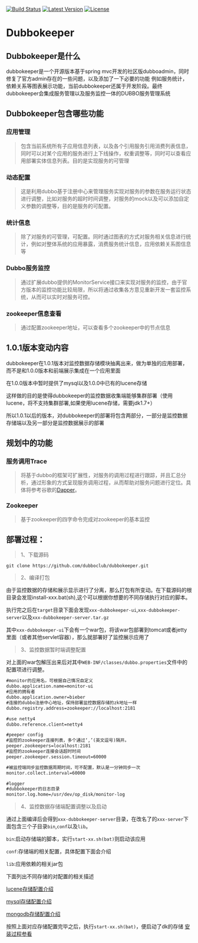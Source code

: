 [![Build Status](https://travis-ci.org/dubboclub/dubbokeeper.svg?branch=master)](https://travis-ci.org/dubboclub/dubbokeeper)
[![Latest Version](http://img.shields.io/badge/latest-1.0.1-brightgreen.svg)](https://github.com/dubboclub/dubbokeeper/releases/tag/dubbokeeper-1.0.1)
[![License](http://img.shields.io/badge/license-apache%202-brightgreen.svg)](https://github.com/dubboclub/dubbokeeper/blob/master/LICENSE)

# Dubbokeeper

## Dubbokeeper是什么
dubbokeeper是一个开源版本基于spring mvc开发的社区版dubboadmin，同时修复了官方admin存在的一些问题，以及添加了一下必要的功能
例如服务统计，依赖关系等图表展示功能，当前dubbokeeper还属于开发阶段。最终dubbokeeper会集成服务管理以及服务监控一体的DUBBO服务管理系统

## Dubbokeeper包含哪些功能
### 应用管理
> 包含当前系统所有子应用信息列表，以及各个引用服务引用消费列表信息，同时可以对某个应用的服务进行上下线操作，权重调整等，同时可以查看应用部署实体信息列表。目的是实现服务的可管理

### 动态配置
> 这是利用dubbo基于注册中心来管理服务实现对服务的参数在服务运行状态进行调整，比如对服务的超时时间调整，对服务的mock以及可以添加自定义参数的调整等，目的是服务的可配置。

### 统计信息
> 除了对服务的可管理，可配置。同时通过图表的方式对服务相关信息进行统计，例如对整体系统的应用暴露，消费服务统计信息，应用依赖关系图信息等

### Dubbo服务监控
> 通过扩展dubbo提供的MonitorService接口来实现对服务的监控，由于官方版本的监控功能比较局限，所以将通过收集各方意见重新开发一套监控系统，从而可以实时对服务可控。

### zookeeper信息查看
> 通过配置zookeeper地址，可以查看多个zookeeper中的节点信息

## 1.0.1版本变动内容

dubbokeeper在1.0.1版本对监控数据存储模块抽离出来，做为单独的应用部署，而不是和1.0.0版本和前端展示集成在一个应用里面

在1.0.0版本中暂时提供了mysql以及1.0.0中已有的lucene存储

这样做的目的是使得dubbokeeper的监控数据收集端能够集群部署（使用lucene，将不支持集群部署,如果使用lucene存储，需要jdk1.7+）

所以1.0.1以后的版本，对dubbokeeper的部署将包含两部分，一部分是监控数据存储端以及另一部分是监控数据展示的部署

## 规划中的功能

### 服务调用Trace
> 将基于dubbo的框架可扩展性，对服务的调用过程进行跟踪，并且汇总分析，通过形象的方式呈现服务调用过程，从而帮助对服务问题进行定位。具体将参考谷歌的[Dapper](https://github.com/sdcuike/DistributedTracingSystem/blob/master/dapper-2010-1.pdf
)。
### Zookeeper
> 基于zookeeper的四字命令完成对zookeeper的基本监控

## 部署过程：
> 1、下载源码

`git clone https://github.com/dubboclub/dubbokeeper.git `

> 2、编译打包

由于监控数据的存储和展示显示进行了分离，那么打包有所变动。在下载源码的根目录会发现install-xxx.bat(sh),这个可以根据你想要的不同存储执行对应的脚本。

执行完之后在`target`目录下面会发现`xxx-dubbokeeper-ui`,`xxx-dubbokeeper-server`以及`xxx-dubbokeeper-server.tar.gz`

其中`xxx-dubbokeeper-ui`下会有一个war包，将该war包部署到tomcat或者jetty里面（或者其他servlet容器），那么就部署好了监控展示应用了


> 3、监控数据暂时端调整配置

对上面的war包解压出来后对其中`WEB-INF/classes/dubbo.properties`文件中的配置项进行调整。

```xml
#monitor的应用名，可根据自己情况自定义
dubbo.application.name=monitor-ui
#应用的拥有者
dubbo.application.owner=bieber
#连接的dubbo注册中心地址，保持部署监控数据存储的zk地址一样
dubbo.registry.address=zookeeper://localhost:2181

#use netty4
dubbo.reference.client=netty4

#peeper config
#监控的zookeeper连接列表，多个通过‘,’(英文逗号)隔开。
peeper.zookeepers=localhost:2181
#监控的zookeeper连接会话超时时间
peeper.zookeeper.session.timeout=60000

#被监控端同步监控数据周期时间，可不配置，默认是一分钟同步一次
monitor.collect.interval=60000

#logger
#dubbokeeper的日志目录
monitor.log.home=/usr/dev/op_disk/monitor-log
```

> 4、监控数据存储端配置调整以及启动

通过上面编译后会得到`xxx-dubbokeeper-server`目录，在改名了的`xxx-server`下面包含三个子目录`bin`,`conf`以及`lib`。

`bin`:启动存储端的脚本，实行`start-xx.sh(bat)`则启动该应用<br>

`conf`:存储端的相关配置，具体配置下面会介绍<br>

`lib`:应用依赖的相关jar包<br>


下面列出不同存储的对配置的相关描述

[lucene存储配置介绍](doc/storage/lucene/doc.md)

[mysql存储配置介绍](doc/storage/mysql/doc.md)

[mongodb存储配置介绍](doc/storage/mongodb/doc.md)



按照上面对应存储配置完毕之后，执行`start-xx.sh(bat)`，便启动了dk的存储
[安装过程参看](http://de4e944e.wiz03.com/share/s/3ujFhe1tTQrF2siEaN0CVqgM2sZsnb0srARl2xQ2iC0DaUm5)



